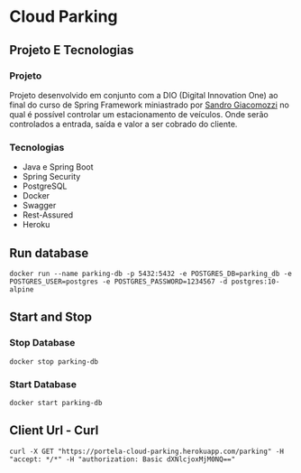 # Cloud Parking
## Projeto E Tecnologias
### Projeto
Projeto desenvolvido em conjunto com a DIO (Digital Innovation One) ao final do curso de Spring Framework
miniastrado por [Sandro Giacomozzi](https://github.com/sandrogiacom) no qual é possível controlar um estacionamento de veículos.
Onde serão controlados a entrada, saída e valor a ser cobrado do cliente.

### Tecnologias
- Java e Spring Boot
- Spring Security
- PostgreSQL
- Docker
- Swagger
- Rest-Assured
- Heroku

## Run database
```docker run --name parking-db -p 5432:5432 -e POSTGRES_DB=parking_db -e POSTGRES_USER=postgres -e POSTGRES_PASSWORD=1234567 -d postgres:10-alpine```

## Start and Stop

### Stop Database
`docker stop parking-db`

### Start Database
`docker start parking-db`



## Client Url - Curl
`curl -X GET "https://portela-cloud-parking.herokuapp.com/parking" -H "accept: */*" -H "authorization: Basic dXNlcjoxMjM0NQ=="`
